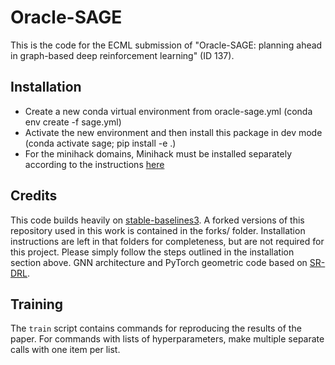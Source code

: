# Oracle-SAGE
This is the code for the ECML submission of "Oracle-SAGE: planning ahead in graph-based deep reinforcement learning" (ID 137).

## Installation
* Create a new conda virtual environment from oracle-sage.yml (conda env create -f sage.yml)
* Activate the new environment and then install this package in dev mode (conda activate sage; pip install -e .)
* For the minihack domains, Minihack must be installed separately according to the instructions [here](https://github.com/facebookresearch/minihack)

## Credits
This code builds heavily on [stable-baselines3](https://github.com/DLR-RM/stable-baselines3).
A forked versions of this repository used in this work is contained in the forks/ folder. Installation instructions are left in that folders for completeness, but are not required for this project. Please simply follow the steps outlined in the installation section above.
GNN architecture and PyTorch geometric code based on [SR-DRL](https://github.com/jaromiru/sr-drl).

## Training
The `train` script contains commands for reproducing the results of the paper. For commands with lists of hyperparameters, make multiple separate calls with one item per list.